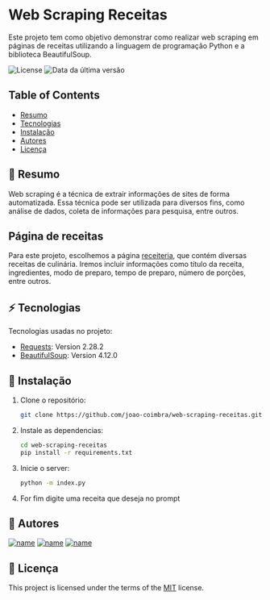 # Web Scraping Receitas

Este projeto tem como objetivo demonstrar como realizar web scraping em páginas de receitas utilizando a linguagem de programação Python e a biblioteca BeautifulSoup.

![License](https://img.shields.io/badge/license-MIT-green) ![Data da última versão](https://img.shields.io/badge/release%20date-march-blue)

## Table of Contents

-   [Resumo](#pushpin-resumo)
-   [Tecnologias](#zap-tecnologias)
-   [Instalação](#wrench-instalação)
-   [Autores](#gem-autores)
-   [Licença](#scroll-licença)

## :pushpin: Resumo

Web scraping é a técnica de extrair informações de sites de forma automatizada. Essa técnica pode ser utilizada para diversos fins, como análise de dados, coleta de informações para pesquisa, entre outros.

## Página de receitas

Para este projeto, escolhemos a página [receiteria](https://receiteria.com.br), que contém diversas receitas de culinária. Iremos incluir informações como título da receita, ingredientes, modo de preparo, tempo de preparo, número de porções, entre outros.

## :zap: Tecnologias

Tecnologias usadas no projeto:

-   [Requests](https://pypi.org/project/requests/): Version 2.28.2
-   [BeautifulSoup](https://pypi.org/project/beautifulsoup4/): Version 4.12.0

## :wrench: Instalação

1. Clone o repositório:

    ```bash
    git clone https://github.com/joao-coimbra/web-scraping-receitas.git
    ```

2. Instale as dependencias:

    ```bash
    cd web-scraping-receitas
    pip install -r requirements.txt
    ```

3. Inicie o server:

    ```bash
    python -m index.py
    ```

4. For fim digite uma receita que deseja no prompt

## :gem: Autores

[![name](https://avatars.githubusercontent.com/u/61300191?s=80&v=4)](https://github.com/joao-coimbra)
[![name](https://avatars.githubusercontent.com/u/64169738?s=80&v=4)](https://github.com/alvarezfelipe)
[![name](https://avatars.githubusercontent.com/u/126487510?s=80)](https://github.com/thiagoRocha534)

## :scroll: Licença

This project is licensed under the terms of the [MIT](https://choosealicense.com/licenses/mit/) license.
